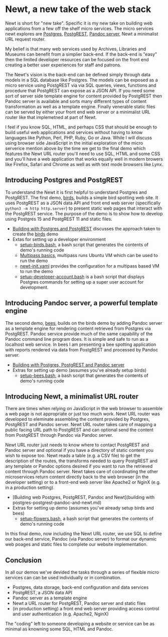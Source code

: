 
# Newt, a new take of the web stack

Newt is short for "new take". Specific it is my new take on building web applications from a few off the shelf micro services. The micro services newt explores are [Postgres](https://postgresql.org), [PostgREST](https://postgrest.org), [Pandoc server](https://pandoc.org), Newt a minimalist URL request router.

My belief is that many web services used by Archives, Libraries and Museums can benefit from a simplier back-end. If the back-end is "easy" then the limited developer resources can be focused on the front end creating a better user experiences for staff and patrons.

The Newt's vision is the back-end can be defined simply through data models in a SQL database like Postgres.  The models can be exposed as a micro service using PostgREST via via SQL queries, views, functions and procedure  that PostgREST can expose as a JSON API. If you need some sort of server side template engine for content provided by PostgREST then Pandoc server is available and sorts many different types of content transformation as well as a template engine. Finally venerable static files can be served by either your front end web server or a minimalist URL router like that implemetned at part of Newt.

I feel if you know SQL, HTML, and perhaps CSS that should be enough to build useful web applications and services without having to know languages like Python, Perl, PHP, Ruby, Go or Java. While I will discuss using browser side JavaScript in the initial exploration of the micro serverice mention above by the time we get to the final demo which features the Newt URL router you'll need to use SQL, HTML and some CSS and you'll have a web application that works equally well in modern browers like Firefox, Safari and Chrome as well as with text mode browsers like Lynx.


## Introducing Postgres and PostgREST

To understand the Newt it is first helpful to understand Postgres and PostgREST. The first demo, [birds](birds/), builds a simple bird spotting web site. It uses PostgREST as a JSON data API and front end web server (specifically `python3 -m http http.server`) to present static web pages that interact with the PostgREST service. The purpose of the demo is to show how to develop using Postgres 15 and PostgREST 11 and static files.

- [Building with Postgres and PostgREST](building-with-postgres-postgrest.md) discusses the approach taken to create the [birds](birds/) demo
- Extas for setting up a developer environment
    - [setup-birds.bash](setup-birds.bash), a bash script that generates the contents of demo's running code
    - [Multipass basics](multipass-basics.md), multipass runs Ubuntu VM which can be used to run the demo
    - [newt-init.yaml](newt-init.yaml) provides the configuration for a multipass based VM to run the demo
    - [setup-developer-account.bash](setup-developer-account.bash) is a bash script that displays Postgres commands for setting up a super user account for development.

## Introducing Pandoc server, a powerful template engine

The second demo, [bees](bees/), builds on the birds demo by adding Pandoc server as a template engine for rendering content retrieved from Postgres via PostgREST. Pandoc service provide much of the same capability of the Pandoc command line program does. It is simple and safe to run as a localhost web service.  In bees I am presenting a bee spotting application with reports rendered via data from PostgREST and processed by Pandoc server.

- [Building with Postgres, PostgREST and Pandoc server](building-with-postgres-postgrest-and-pandoc-server.md)
- Extras for setting up demo (assumes you've already setup birds)
    - [setup-bees.bash](setup-bees.bash), a bash script that generates the contents of demo's running code

## Introducing Newt, a minimalist URL router

There are times when relying on JavaScript in the web browser to assemble a web page is not appropriate or just too much work. Newt URL router was developed to eleminate assembling the content provided by Postgres, PostgREST and Pandoc server.   Newt URL router takes care of mapping a public facing URL path to PostgREST and can optional send the content from PostgREST through Pandoc via Pandoc server. 

Newt URL router just needs to know where to contact PostgREST and Pandoc server and optional if you have a directory of static content you wish to expose too. Newt reads a table (e.g. a CSV file) to get the description of the routes, the transforms needed to query PostgREST and any template or Pandoc options desired if you want to run the retrieved content through Pandoc server. Newt takes care of coordinating the other microservices return content directly back to the web browser (in the developer setting) or to a front-end web server like Apache2 or NginX (e.g. in a production setting).

- [Building web Postgres, PostgREST, Pandoc and Newt](building with postgres-postgrest-pandoc-and-newt.md)
- Extras for setting up demo (assumes you've already setup birds and bees)
    - [setup-flowers.bash](setup-flowers.bash), a bash script that generates the contents of demo's running code

In this final demo, now including the Newt URL router, we use SQL to define our back-end service, Pandoc (via Pandoc server) to format our dynamic web poages and static files to complete our website implementation.

## Conclusion

In all our demos we've devided the tasks through a series of flexible micro services can can be used individually or in combination.

- Postgres, data storage, back-end configuration and data services
- PostgREST, a JSON data API
- Pandoc server as a template engine
- Newt a URL router for PostgREST, Pandoc server and static files
- (in production setting) a front end web server providing access control and user authentication (e.g. Apache2, NginX)

The "coding" left to someone developing a website or service can be as minimal as knowning some SQL, HTML and Pandoc.

